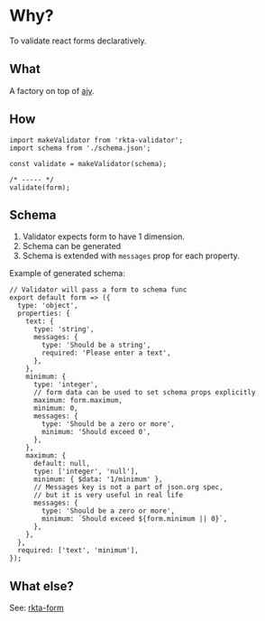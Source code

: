 # Why?
To validate react forms declaratively.

## What
A factory on top of [ajv](https://github.com/epoberezkin/ajv#readme).

## How
```
import makeValidator from 'rkta-validator';
import schema from './schema.json';

const validate = makeValidator(schema);

/* ----- */
validate(form);
```

## Schema
1. Validator expects form to have 1 dimension.
2. Schema can be generated
3. Schema is extended with `messages` prop for each property.

Example of generated schema:
```
// Validator will pass a form to schema func
export default form => ({
  type: 'object',
  properties: {
    text: {
      type: 'string',
      messages: {
        type: 'Should be a string',
        required: 'Please enter a text',
      },
    },
    minimum: {
      type: 'integer',
      // form data can be used to set schema props explicitly
      maximum: form.maximum,
      minimum: 0,
      messages: {
        type: 'Should be a zero or more',
        minimum: 'Should exceed 0',
      },
    },
    maximum: {
      default: null,
      type: ['integer', 'null'],
      minimum: { $data: '1/minimum' },
      // Messages key is not a part of json.org spec,
      // but it is very useful in real life
      messages: {
        type: 'Should be a zero or more',
        minimum: `Should exceed ${form.minimum || 0}`,
      },
    },
  },
  required: ['text', 'minimum'],
});
```

## What else?
See: [rkta-form](https://github.com/r-k-t-a/rkta-form.git)
